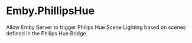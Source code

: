 # Emby.PhillipsHue
Allow Emby Server to trigger Philips Hue Scene Lighting based on scenes defined in the Philips Hue Bridge.
